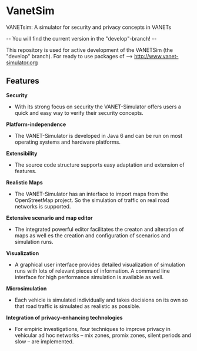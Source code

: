 VanetSim
========

VANETsim: A simulator for security and privacy concepts in VANETs


-- You will find the current version in the "develop"-branch! --


This repository is used for active development of the VANETSim (the "develop" branch). For ready to use packages of --> http://www.vanet-simulator.org


## Features

**Security**
  - With its strong focus on security the VANET-Simulator offers users a quick and easy way to verify their security concepts.

**Platform-independence**
  - The VANET-Simulator is developed in Java 6 and can be run on most operating systems and hardware platforms.

**Extensibility**
  - The source code structure supports easy adaptation and extension of features.

**Realistic Maps**
  - The VANET-Simulator has an interface to import maps from the OpenStreetMap project. So the simulation of traffic on real road networks is supported.

**Extensive scenario and map editor**
  - The integrated powerful editor facilitates the creaton and alteration of maps as well es the creation and configuration of scenarios and simulation runs.

**Visualization**
  - A graphical user interface provides detailed visualization of simulation runs with lots of relevant pieces of information. A command line interface for high performance simulation is available as well.

**Microsimulation**
  - Each vehicle is simulated individually and takes decisions on its own so that road traffic is simulated as realistic as possible.

**Integration of privacy-enhancing technologies**
  - For empiric investigations, four techniques to improve privacy in vehicular ad hoc networks – mix zones, promix zones, silent periods and slow – are implemented.
